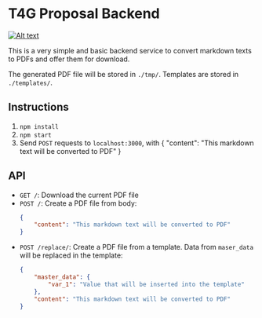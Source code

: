 # T4G Proposal Backend

[![Alt text](https://tech.4germany.org/wp-content/uploads/2020/01/Logo-Final-02-copy-1-300x109-1.png)](https://tech.4germany.org)

This is a very simple and basic backend service to convert markdown texts to PDFs and offer them for download.

The generated PDF file will be stored in `./tmp/`.
Templates are stored in `./templates/`.

## Instructions

1. `npm install`
2. `npm start`
3. Send `POST` requests to `localhost:3000`, with { "content": "This markdown text will be converted to PDF" }

## API

- `GET /`: Download the current PDF file
- `POST /`: Create a PDF file from body:
    ```json
    {
        "content": "This markdown text will be converted to PDF"
    }
    ```
- `POST /replace/`: Create a PDF file from a template. Data from `maser_data` will be replaced in the template:
    ```json
    {
        "master_data": {
            "var_1": "Value that will be inserted into the template"
        },
        "content": "This markdown text will be converted to PDF"
    }
    ```
